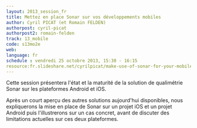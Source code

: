 ```yaml
---
layout: 2013_session_fr
title: Mettez en place Sonar sur vos développements mobiles
author: Cyril PICAT (et Romain FELDEN)
authorpost: cyril-picat
authorpost2: romain-felden
track: 13_mobile
code: s13mo2e
web: 
language: fr
schedule : vendredi 25 octobre 2013, 15:30 - 16:15
resource:fr.slideshare.net/cyrilpicat/make-use-of-sonar-for-your-mobile-developments
---
```


Cette session présentera l'état et la maturité de la solution de qualimétrie Sonar sur les plateformes Android et iOS. 

Après un court aperçu des autres solutions aujourd'hui disponibles, nous expliquerons la mise en place de Sonar sur un projet iOS et un projet Android puis l'illustrerons sur un cas concret, avant de discuter des limitations actuelles sur ces deux plateformes.
